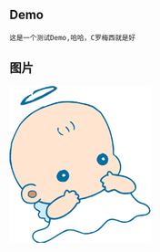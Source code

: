 ## Demo

```
这是一个测试Demo,哈哈，C罗梅西就是好
```

## 图片

![image](http://github.com/Harryzhou1002/Demo/raw/master/images/icon.png)





